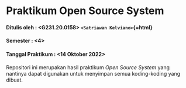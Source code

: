 Praktikum Open Source System
============================

#### Ditulis oleh : \<G231.20.0158\> `<Satriawan Kelviano>`{=html}

#### Semester : \<4\>

#### Tanggal Praktikum : \<14 Oktober 2022\>

Repositori ini merupakan hasil praktikum *Open Source System* yang
nantinya dapat digunakan untuk menyimpan semua koding-koding yang
dibuat.
